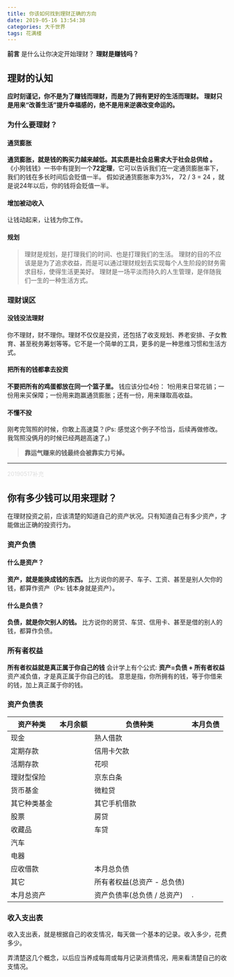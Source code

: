 ```yaml
---
title: 你该如何找到理财正确的方向
date: 2019-05-16 13:54:38
categories: 大千世界
tags: 花满楼
---
```


**前言**   是什么让你决定开始理财？
**理财是赚钱吗？** 

<!--more-->

## 理财的认知

 **应时刻谨记，你不是为了赚钱而理财，而是为了拥有更好的生活而理财。**
 **理财只是用来“改善生活”提升幸福感的，绝不是用来逆袭改变命运的。**
### 为什么要理财？
#### 通货膨胀
**通货膨胀，就是钱的购买力越来越低。其实质是社会总需求大于社会总供给 。**
《小狗钱钱》一书中有提到一个**72定理**，它可以告诉我们在一定通货膨胀率下，我们的钱在多长时间后会贬值一半。
假如说通货膨胀率为3%， 72 / 3 = 24 ，就是说24年以后，你的钱将会贬值一半。

#### 增加被动收入
让钱动起来，让钱为你工作。

#### 规划

> 理财是规划，是打理我们的时间、也是打理我们的生活。
> 理财的目的不应该是是为了追求收益，而是可以通过理财规划去实现每个人生阶段的财务需求目标，使得生活更美好。
> 理财是一场平淡而持久的人生管理，是伴随我们一生的一种生活方式。
### 理财误区
#### 没钱没法理财
你不理财，财不理你。理财不仅仅是投资，还包括了收支规划、养老安排、子女教育、甚至税务筹划等等。它不是一个简单的工具，更多的是一种思维习惯和生活方式。
#### 把所有的钱都拿去投资
**不要把所有的鸡蛋都放在同一个篮子里。**
钱应该分位4份： 1份用来日常花销；一份用来买保障；一份用来跑赢通货膨胀；还有一份，用来赚取高收益。
#### 不懂不投
刚考完驾照的时候，你敢上高速莫？(Ps: 感觉这个例子不恰当，后续再做修改。我驾照没俩月的时候已经两趟高速了。)
> **靠运气赚来的钱最终会被靠实力亏掉。**

---- 
<font color=#ddd size=2>20190517补充</font>

## 你有多少钱可以用来理财？
在理财投资之前，应该清楚的知道自己的资产状况。只有知道自己有多少资产，才能做出正确的投资行为。
### 资产负债
#### 什么是资产？
**资产，就是能换成钱的东西。**
比方说你的房子、车子、工资、甚至是别人欠你的钱，都算作资产（Ps: 钱本身就是资产）。

#### 什么是负债？
**负债，就是你欠别人的钱。**
比方说你的房贷、车贷、信用卡、甚至是借的别人的钱，都算作负债。
### 所有者权益
**所有者权益就是真正属于你自己的钱**
会计学上有个公式: **资产=负债 + 所有者权益** 资产减负值，才是真正属于你自己的钱。
意思是指，你所拥有的钱，等于你借来的钱，加上真正属于你的钱。

### 资产负债表

| 资产种类 | 本月余额   | 负债种类 | 本月负债 |
| ----- | --------- | ----------- | ------- |
| 现金 |   |        熟人借款     |         |
| 定期存款  |    | 信用卡欠款   |       |
| 活期存款  |    | 花呗   |       |
| 理财型保险  |    | 京东白条   |       |
| 货币基金  |    | 微粒贷   |       |
| 其它种类基金  |    | 其它手机借款  |       |
| 股票 |    | 房贷   |       |
| 收藏品  |    | 车贷   |       |
| 汽车 |    |   |       |
| 电器  |    |    |       |
| 应收借款  |    | 本月总负债   |       |
| 其它  |    |  所有者权益(总资产 - 总负债)    |     |
| 本月总资产  |    | 资产负债率(总负债 / 总资产)  | .   |

### 收入支出表
收入支出表，就是根据自己的收支情况，每天做一个基本的记录。收入多少，花费多少。

弄清楚这几个概念，以后应当养成每周或每月记录消费情况，用来看清楚自己的收支情况。













